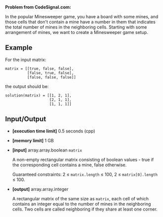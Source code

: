 **Problem from CodeSignal.com:**

In the popular Minesweeper game, you have a board with some mines, and those cells that don't contain a mine have a number in them that indicates the total number of mines in the neighboring cells. Starting with some arrangement of mines, we want to create a Minesweeper game setup.

## Example

For the input matrix:

```
matrix = [[true, false, false],
          [false, true, false],
          [false, false, false]]
```

the output should be:

```
solution(matrix) = [[1, 2, 1],
                    [2, 1, 1],
                    [1, 1, 1]]
```

## Input/Output

- **[execution time limit]** 0.5 seconds (cpp)
- **[memory limit]** 1 GB
- **[input]** array.array.boolean `matrix`

  A non-empty rectangular matrix consisting of boolean values - true if the corresponding cell contains a mine, false otherwise.

  Guaranteed constraints:
  2 ≤ `matrix.length` ≤ 100,
  2 ≤ `matrix[0].length` ≤ 100.

- **[output]** array.array.integer

  A rectangular matrix of the same size as `matrix`, each cell of which contains an integer equal to the number of mines in the neighboring cells. Two cells are called neighboring if they share at least one corner.
